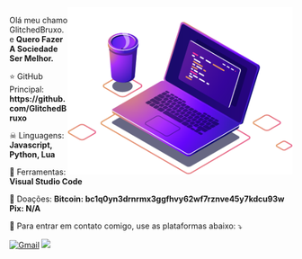 <img src="https://raw.githubusercontent.com/GlitchedBruxo/GlitchedBruxo/main/image/cpc.png" alt="Computador" min-width="400px" max-width="400px" width="400px" align="right">

<p align="left"> 
  Olá meu chamo GlitchedBruxo.<br>
  e <strong>Quero Fazer A Sociedade Ser Melhor.</strong>
</p>

<p align="left">
  ⭐ GitHub Principal: <strong> https://github.com/GlitchedBruxo </strong>
</p>

<p align="left">
  ☠ Linguagens: <strong>Javascript, Python, Lua</strong>
</p>

<p align="left">
  💼 Ferramentas: <strong>Visual Studio Code</strong>
</p>

<p align="left">
  💜 Doações:
     <strong>Bitcoin: bc1q0yn3drnrmx3ggfhvy62wf7rznve45y7kdcu93w</strong>
     <strong>Pix: N/A</strong>
</p>
  
<p align="left">
  💌 Para entrar em contato comigo, use as plataformas abaixo: ⤵️
</p>

<p align="left">
  <a href="mailto:matheusrosacedaspy@outlook.com" title="Gmail">
  <img src="https://img.shields.io/badge/-Gmail-FF0000?style=for-the-badge&labelColor=FF0000&logo=gmail&logoColor=white&link=LINK-DO-SEU-GMAIL" alt="Gmail"/></a>

  <a href="#">
  <img src="https://img.shields.io/badge/Discord-%235865F2.svg?style=for-the-badge&logo=discord&logoColor=white">
  </a>
</p>
